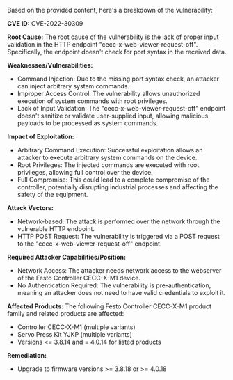 Based on the provided content, here's a breakdown of the vulnerability:

**CVE ID:** CVE-2022-30309

**Root Cause:**
The root cause of the vulnerability is the lack of proper input validation in the HTTP endpoint "cecc-x-web-viewer-request-off". Specifically, the endpoint doesn't check for port syntax in the received data.

**Weaknesses/Vulnerabilities:**
- Command Injection: Due to the missing port syntax check, an attacker can inject arbitrary system commands.
- Improper Access Control: The vulnerability allows unauthorized execution of system commands with root privileges.
- Lack of Input Validation: The "cecc-x-web-viewer-request-off" endpoint doesn't sanitize or validate user-supplied input, allowing malicious payloads to be processed as system commands.

**Impact of Exploitation:**
- Arbitrary Command Execution: Successful exploitation allows an attacker to execute arbitrary system commands on the device.
- Root Privileges: The injected commands are executed with root privileges, allowing full control over the device.
- Full Compromise: This could lead to a complete compromise of the controller, potentially disrupting industrial processes and affecting the safety of the equipment.

**Attack Vectors:**
- Network-based: The attack is performed over the network through the vulnerable HTTP endpoint.
- HTTP POST Request: The vulnerability is triggered via a POST request to the  "cecc-x-web-viewer-request-off" endpoint.

**Required Attacker Capabilities/Position:**
- Network Access: The attacker needs network access to the webserver of the Festo Controller CECC-X-M1 device.
- No Authentication Required: The vulnerability is pre-authentication, meaning an attacker does not need to have valid credentials to exploit it.

**Affected Products:**
The following Festo Controller CECC-X-M1 product family and related products are affected:
- Controller CECC-X-M1 (multiple variants)
- Servo Press Kit YJKP (multiple variants)
- Versions <= 3.8.14 and = 4.0.14 for listed products

**Remediation:**
- Upgrade to firmware versions >= 3.8.18 or >= 4.0.18